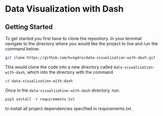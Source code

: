 # Data Visualization with Dash

## Getting Started

To get started you first have to clone the repository. In your terminal navigate to the directory where you would like the project to live and run the command below:

```sh
git clone https://github.com/kvngdre/data-visualization-with-dash.git
```

This would clone the code into a new directory called `data-visualization-with-dash`, which into the directory with the command

```sh
cd data-visualization-with-dash
```

Once in the `data-visualization-with-dash` directory, run:

```python
pip3 install -r requirements.txt
```

to install all project dependencies specified in requirements.txt.
